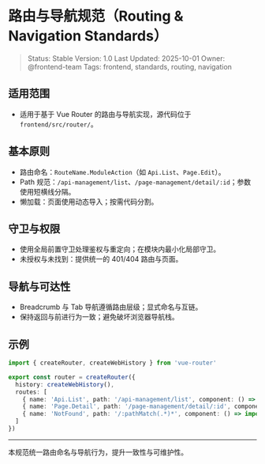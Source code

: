 # 路由与导航规范（Routing & Navigation Standards）

> Status: Stable
> Version: 1.0
> Last Updated: 2025-10-01
> Owner: @frontend-team
> Tags: frontend, standards, routing, navigation

## 适用范围
- 适用于基于 Vue Router 的路由与导航实现，源代码位于 `frontend/src/router/`。

## 基本原则
- 路由命名：`RouteName.ModuleAction`（如 `Api.List`、`Page.Edit`）。
- Path 规范：`/api-management/list`、`/page-management/detail/:id`；参数使用短横线分隔。
- 懒加载：页面使用动态导入；按需代码分割。

## 守卫与权限
- 使用全局前置守卫处理鉴权与重定向；在模块内最小化局部守卫。
- 未授权与未找到：提供统一的 401/404 路由与页面。

## 导航与可达性
- Breadcrumb 与 Tab 导航遵循路由层级；显式命名与互链。
- 保持返回与前进行为一致；避免破坏浏览器导航栈。

## 示例
```ts
import { createRouter, createWebHistory } from 'vue-router'

export const router = createRouter({
  history: createWebHistory(),
  routes: [
    { name: 'Api.List', path: '/api-management/list', component: () => import('@/views/api-management/List.vue') },
    { name: 'Page.Detail', path: '/page-management/detail/:id', component: () => import('@/views/page-management/Detail.vue') },
    { name: 'NotFound', path: '/:pathMatch(.*)*', component: () => import('@/views/NotFound.vue') }
  ]
})
```

---
本规范统一路由命名与导航行为，提升一致性与可维护性。